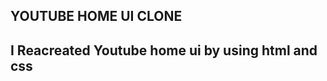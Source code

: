 YOUTUBE HOME UI CLONE
---------------------------------------------------------------------
I Reacreated Youtube home ui by using html and css
-----------------------------------------------------------
